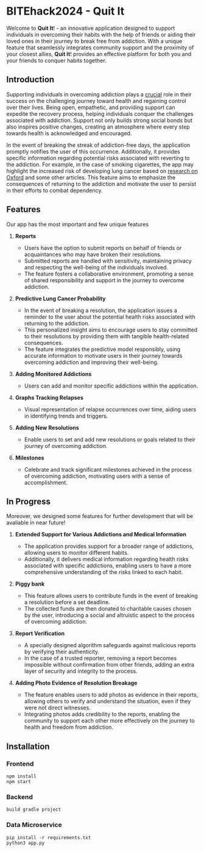 # BITEhack2024 - Quit It
Welcome to **Quit It**! - an innovative application designed to support individuals in overcoming their habits with the help of friends or aiding their loved ones in their journey to break free from addiction. With a unique feature that seamlessly integrates community support and the proximity of your closest allies, **Quit It**! provides an effective platform for both you and your friends to conquer habits together.

## Introduction
Supporting individuals in overcoming addiction plays a [crucial](https://www.ncbi.nlm.nih.gov/pmc/articles/PMC3917180/pdf/IJNMR-19-19.pdf) role in their success on the challenging journey toward health and regaining control over their lives. Being open, empathetic, and providing support can expedite the recovery process, helping individuals conquer the challenges associated with addiction. Support not only builds strong social bonds but also inspires positive changes, creating an atmosphere where every step towards health is acknowledged and encouraged.

In the event of breaking the streak of addiction-free days, the application promptly notifies the user of this occurrence. Additionally, it provides specific information regarding potential risks associated with reverting to the addiction. For example, in the case of smoking cigarettes, the app may highlight the increased risk of developing lung cancer based on [research on Oxford](https://watermark.silverchair.com/zv800204000099.pdf?token=AQECAHi208BE49Ooan9kkhW_Ercy7Dm3ZL_9Cf3qfKAc485ysgAAA1QwggNQBgkqhkiG9w0BBwagggNBMIIDPQIBADCCAzYGCSqGSIb3DQEHATAeBglghkgBZQMEAS4wEQQM5lxTpp-hwvt6m-lYAgEQgIIDBy1IVgpXc-v6dZ6PC-7_eOKGh1dWkCDlGpS2QP8YNpjgidj2KggUs8v-5YAYOkxHrURv_hjv6_QIiFV9gn9KlxKf_f16EvU3GqMAcH2DPFlmsIUe0sMc3seNAF_ckyWqE4ELIe9tt0QUicQ2fm5iwNe0ynnbsMukD2BM16UNtc4dPjkHHnaEFAEORPaSBYcX2lHbax_PBhlUNz7EUEZtWmZ_aIwVqhAiGsTZurwZL9RuEAIxiE_mvSbm2Jc8GBpLal3GjkrRLMn0EIvUtRDqCqh4uW1pb8-lLj9skn8_cNjaXDFStpHrC141sr579gsUszPK2SnXg9_5vj9d57q4SNrCczKo_F_8wQybbnNOble_7DeWqnII8qYKa2gbD6rFI_Ail15ehx8NiXUNIaavbU1KoGwo66l6P0B3SKWoBCGBcHyNjGrizisiol3XEGNmVUuCRtt3n5ES08BRV1C9dpevw8ABoyw6UIUQNuTC9nqs0q5aRqvxLoOMTg38knv4U8SS04aTV9er3X9_xj9mCByy0xaUOmeo1-sqCCnf4FW2So5ASB0McrJ7nM4Fq-AiMA0aS07RULAAHBZLV06BX5m_L_Bpjo9x2ShvsVwchvgZk5XPXHUOuX88QXOPUOwkXPdVbjYjiF8N4khSe2Yv2ZncSm5-c0M2rZCLoOaQDMmhA8q5idC6Q9EuX_n5sm340_ZE2yDnTa6gvHtnkKM-CAxMQmYZlofzVUKJHA5h4nY--W00TYtbiCZ_Nmv0c76rUF757BQHENdRZZmjyEE94VXZndVunRjCx0NuA9EcKJGP-LmhC_L6ZOBUktXJVRvE86_hOidDU_caCkcHuKQOrTGt6S_jVpn6PQ08rNz_gL3tcE9qKaVXMlwoWqtjCu2ZSVUQiEpHme3Q24-2Bdyk2aKg4wyE0HovX_tMWcyN8kuFVRyWgLS57Sw6k73w1JhlIrSOgKMR1J2QcQLU_lbiyoqImQOEj_jFIBPwpsZSEbNiPrFuSTJtnNkUS0fh0gyhyKpIH9ICobE) and some other articles. This feature aims to emphasize the consequences of returning to the addiction and motivate the user to persist in their efforts to combat dependency.

## Features
Our app has the most important and few unique features

1. **Reports**
   - Users have the option to submit reports on behalf of friends or acquaintances who may have broken their resolutions.
   - Submitted reports are handled with sensitivity, maintaining privacy and respecting the well-being of the individuals involved.
   - The feature fosters a collaborative environment, promoting a sense of shared responsibility and support in the journey to overcome addiction.
  
2. **Predictive Lung Cancer Probability**
   - In the event of breaking a resolution, the application issues a reminder to the user about the potential health risks associated with returning to the addiction.
   - This personalized insight aims to encourage users to stay committed to their resolutions by providing them with tangible health-related consequences.
   - The feature integrates the predictive model responsibly, using accurate information to motivate users in their journey towards overcoming addiction and improving their well-being.

3. **Adding Monitored Addictions**
   - Users can add and monitor specific addictions within the application.

4. **Graphs Tracking Relapses**
   - Visual representation of relapse occurrences over time, aiding users in identifying trends and triggers.

5. **Adding New Resolutions**
   - Enable users to set and add new resolutions or goals related to their journey of overcoming addiction.

6. **Milestones**
   - Celebrate and track significant milestones achieved in the process of overcoming addiction, motivating users with a sense of accomplishment.

## In Progress
Moreover, we designed some features for further development that will be avaliable in near future!

1. **Extended Support for Various Addictions and Medical Information**
   - The application provides support for a broader range of addictions, allowing users to monitor different habits.
   - Additionally, it delivers medical information regarding health risks associated with specific addictions, enabling users to have a more comprehensive understanding of the risks linked to each habit.

2. **Piggy bank**
   - This feature allows users to contribute funds in the event of breaking a resolution before a set deadline.
   - The collected funds are then donated to charitable causes chosen by the user, introducing a social and altruistic aspect to the process of overcoming addiction.

3. **Report Verification**
   - A specially designed algorithm safeguards against malicious reports by verifying their authenticity.
   - In the case of a trusted reporter, removing a report becomes impossible without confirmation from other friends, adding an extra layer of security and integrity to the process.

4. **Adding Photo Evidence of Resolution Breakage**
   - The feature enables users to add photos as evidence in their reports, allowing others to verify and understand the situation, even if they were not direct witnesses.
   - Integrating photos adds credibility to the reports, enabling the community to support each other more effectively on the journey to health and freedom from addiction.

## Installation
### Frontend
```console
npm install
npm start
```

### Backend
```console
build gradle project
```

### Data Microservice
```console
pip install -r requirements.txt
python3 app.py
```
